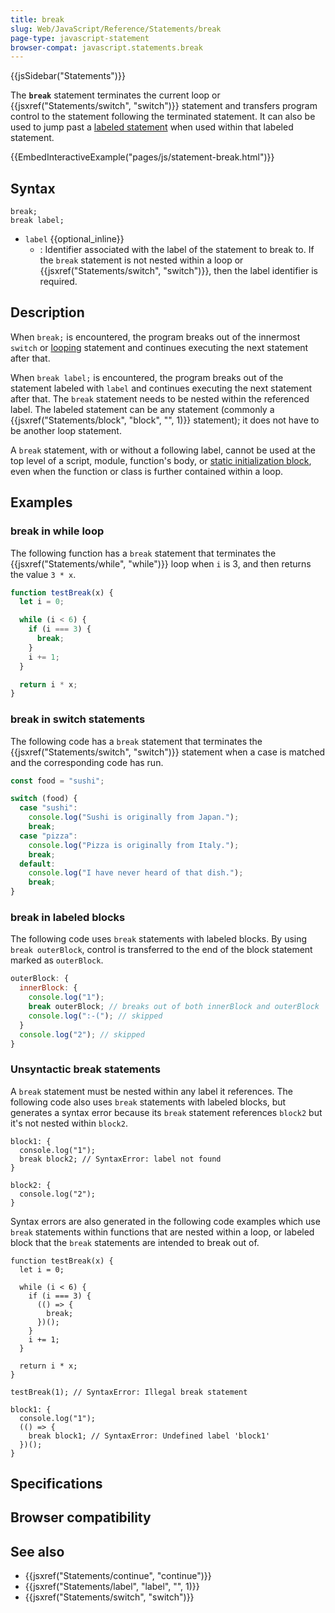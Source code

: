 ```yaml
---
title: break
slug: Web/JavaScript/Reference/Statements/break
page-type: javascript-statement
browser-compat: javascript.statements.break
---
```


{{jsSidebar("Statements")}}

The **`break`** statement terminates the current loop or {{jsxref("Statements/switch", "switch")}} statement and transfers program control to the statement following the terminated statement. It can also be used to jump past a [labeled statement](/Web/JavaScript/Reference/Statements/label) when used within that labeled statement.

{{EmbedInteractiveExample("pages/js/statement-break.html")}}

## Syntax

```js-nolint
break;
break label;
```

- `label` {{optional_inline}}
  - : Identifier associated with the label of the statement to break to. If the `break` statement is not nested within a loop or {{jsxref("Statements/switch", "switch")}}, then the label identifier is required.

## Description

When `break;` is encountered, the program breaks out of the innermost `switch` or [looping](/Web/JavaScript/Reference/Statements#iterations) statement and continues executing the next statement after that.

When `break label;` is encountered, the program breaks out of the statement labeled with `label` and continues executing the next statement after that. The `break` statement needs to be nested within the referenced label. The labeled statement can be any statement (commonly a {{jsxref("Statements/block", "block", "", 1)}} statement); it does not have to be another loop statement.

A `break` statement, with or without a following label, cannot be used at the top level of a script, module, function's body, or [static initialization block](/Web/JavaScript/Reference/Classes/Static_initialization_blocks), even when the function or class is further contained within a loop.

## Examples

### break in while loop

The following function has a `break` statement that terminates the {{jsxref("Statements/while", "while")}} loop when `i` is 3, and then returns the value `3 * x`.

```js
function testBreak(x) {
  let i = 0;

  while (i < 6) {
    if (i === 3) {
      break;
    }
    i += 1;
  }

  return i * x;
}
```

### break in switch statements

The following code has a `break` statement that terminates the {{jsxref("Statements/switch", "switch")}} statement when a case is matched and the corresponding code has run.

```js
const food = "sushi";

switch (food) {
  case "sushi":
    console.log("Sushi is originally from Japan.");
    break;
  case "pizza":
    console.log("Pizza is originally from Italy.");
    break;
  default:
    console.log("I have never heard of that dish.");
    break;
}
```

### break in labeled blocks

The following code uses `break` statements with labeled blocks. By using `break outerBlock`, control is transferred to the end of the block statement marked as `outerBlock`.

```js
outerBlock: {
  innerBlock: {
    console.log("1");
    break outerBlock; // breaks out of both innerBlock and outerBlock
    console.log(":-("); // skipped
  }
  console.log("2"); // skipped
}
```

### Unsyntactic break statements

A `break` statement must be nested within any label it references. The following code also uses `break` statements with labeled blocks, but generates a syntax error because its `break` statement references `block2` but it's not nested within `block2`.

```js-nolint example-bad
block1: {
  console.log("1");
  break block2; // SyntaxError: label not found
}

block2: {
  console.log("2");
}
```

Syntax errors are also generated in the following code examples which use `break` statements within functions that are nested within a loop, or labeled block that the `break` statements are intended to break out of.

```js-nolint example-bad
function testBreak(x) {
  let i = 0;

  while (i < 6) {
    if (i === 3) {
      (() => {
        break;
      })();
    }
    i += 1;
  }

  return i * x;
}

testBreak(1); // SyntaxError: Illegal break statement
```

```js-nolint example-bad
block1: {
  console.log("1");
  (() => {
    break block1; // SyntaxError: Undefined label 'block1'
  })();
}
```

## Specifications



## Browser compatibility



## See also

- {{jsxref("Statements/continue", "continue")}}
- {{jsxref("Statements/label", "label", "", 1)}}
- {{jsxref("Statements/switch", "switch")}}
